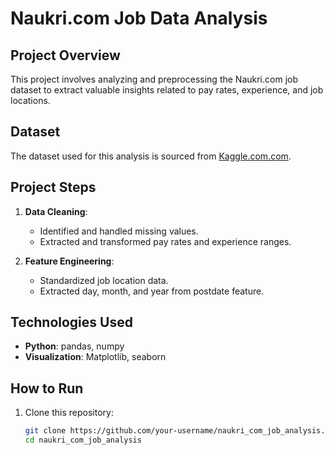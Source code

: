 # Naukri.com Job Data Analysis

## Project Overview
This project involves analyzing and preprocessing the Naukri.com job dataset to extract valuable insights related to pay rates, experience, and job locations.

## Dataset
The dataset used for this analysis is sourced from [Kaggle.com.com](https://www.kaggle.com/datasets/PromptCloudHQ/jobs-on-naukricom).

## Project Steps
1. **Data Cleaning**:
   - Identified and handled missing values.
   - Extracted and transformed pay rates and experience ranges.

2. **Feature Engineering**:
   - Standardized job location data.
   - Extracted day, month, and year from postdate feature.

## Technologies Used
- **Python**: pandas, numpy
- **Visualization**: Matplotlib, seaborn

## How to Run
1. Clone this repository:
   ```sh
   git clone https://github.com/your-username/naukri_com_job_analysis.git
   cd naukri_com_job_analysis

